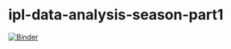 # ipl-data-analysis-season-part1

[![Binder](https://mybinder.org/badge_logo.svg)](https://mybinder.org/v2/gh/devanirudh98/ipl-data-analysis-season-part1/master)
